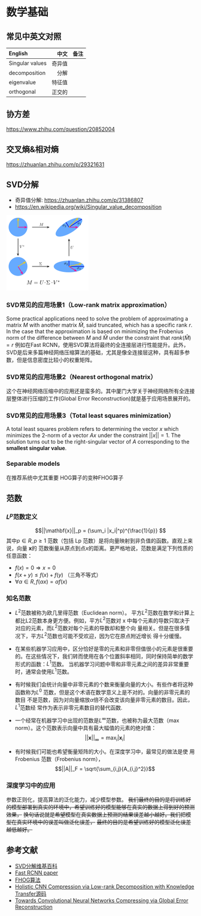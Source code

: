 
# 数学基础
## 常见中英文对照
| English   | 中文 | 备注  |
| :-------- | --------:| :--: |
| Singular values | 奇异值 |  |
|decomposition| 分解||
|eigenvalue |特征值||
|orthogonal | 正交的 ||


## 协方差
https://www.zhihu.com/question/20852004

## 交叉熵&相对熵
https://zhuanlan.zhihu.com/p/29321631


## SVD分解
- 奇异值分解: https://zhuanlan.zhihu.com/p/31386807
- https://en.wikipedia.org/wiki/Singular_value_decomposition


![@SVD分解示意图](./images/220px-Singular-Value-Decomposition.svg.png)

### SVD常见的应用场景1（Low-rank matrix approximation）
Some practical applications need to solve the problem of approximating a matrix $M$ with another matrix $\hat{M}$, said truncated, which has a specific rank $r$. In the case that the approximation is based on minimizing the Frobenius norm of the difference between $M$ and $\hat{M}$ under the constraint that $rank(\hat{M})=r$
例如在Fast RCNN，使用SVD算法将最终的全连接层进行性能提升。此外，SVD是后来多篇神经网络压缩算法的基础，尤其是像全连接层这种，具有超多参数，但是信息密度比较小的权重矩阵。

### SVD常见的应用场景2（Nearest orthogonal matrix）
这个在神经网络压缩中的应用还是蛮多的。其中厦门大学关于神经网络所有全连接层整体进行压缩的工作(Global Error Reconstruction)就是基于应用场景展开的。

### SVD常见的应用场景3（Total least squares minimization）

A total least squares problem refers to determining the vector $x$ which minimizes the 2-norm of a vector $Ax$ under the constraint $||x|| = 1$. The solution turns out to be the right-singular vector of $A$ corresponding to the **smallest singular value**.


### Separable models
在推荐系统中尤其重要
HOG算子的变种FHOG算子

## 范数
### $L^p$范数定义
$$||\mathbf{x}||_p = (\sum_i |x_i|^p)^{\frac{1}{p}} $$
其中$p \in R, p \ge 1$
范数（包括 Lp 范数）是将向量映射到非负值的函数。直观上来说，向量 $\mathbf{x}$的
范数衡量从原点到点$x$的距离。更严格地说，范数是满足下列性质的任意函数：
* $f(x) = 0  \Rightarrow x = 0$
* $f(x + y) \le f(x) + f(y)$ （三角不等式）
* $\forall \alpha \in R, f(\alpha x) = \alpha f(x)$


### 知名范数 
- $L^2$范数被称为欧几里得范数（Euclidean norm）。
平方$L^2$范数在数学和计算上都比L2范数本身更方便。例如，平方$L^2$范数对
x 中每个元素的导数只取决于对应的元素，而$L^2$范数对每个元素的导数却和整个向
量相关。但是在很多情况下，平方$L^2$范数也可能不受欢迎，因为它在原点附近增长
得十分缓慢。

- 在某些机器学习应用中，区分恰好是零的元素和非零但值很小的元素是很重要的。在这些情况下，我们转而使用在各个位置斜率相同，同时保持简单的数学形式的函数：$L^1$范数。
当机器学习问题中零和非零元素之间的差异非常重要时，通常会使用$L^1$范数。

- 有时候我们会统计向量中非零元素的个数来衡量向量的大小。有些作者将这种
函数称为$L^0$ 范数，但是这个术语在数学意义上是不对的。向量的非零元素的数目
不是范数，因为对向量缩放$\alpha$倍不会改变该向量非零元素的数目。因此，$L^1$范数经
常作为表示非零元素数目的替代函数.

- 一个经常在机器学习中出现的范数是$L^\infty$范数，也被称为最大范数（max
norm）。这个范数表示向量中具有最大幅值的元素的绝对值：
$$||\mathbf{x}||_\infty = \max_i|\mathbf{x}_i| $$

- 有时候我们可能也希望衡量矩阵的大小。在深度学习中，最常见的做法是使
用 Frobenius 范数（Frobenius norm），
$$||A||_F = \sqrt{\sum_{i,j}{A_{i,j}^2}}$$

### 深度学习中的应用
参数正则化，提高算法的泛化能力，减少模型参数。
~~我们最终的目的是将训练好的模型部署到真实的环境中，希望训练好的模型能够在真实的数据上得到好的预测效果，~~
~~换句话说就是希望模型在真实数据上预测的结果误差越小越好。我们把模型在真实环境中的误差叫做泛化误差，~~
~~最终的目的是希望训练好的模型泛化误差越低越好。~~

## 参考文献
- [SVD分解维基百科](https://en.wikipedia.org/wiki/Singular_value_decomposition)
- [Fast RCNN paper](https://arxiv.org/abs/1504.08083)
- [FHOG算法]()
- [Holistic CNN Compression via Low-rank Decomposition with Knowledge Transfer源码](https://github.com/cwlseu/LRDKT)
- [Towards Convolutional Neural Networks Compressing via Global Error Reconstruction](http://ijcai-16.org/index.php/welcome/view/accepted_papers)